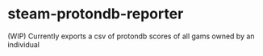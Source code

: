 # steam-protondb-reporter
(WIP) Currently exports a csv of protondb scores of all gams owned by an individual
